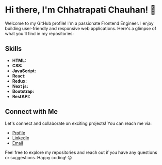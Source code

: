 # Hi there, I'm Chhatrapati Chauhan! 👋

Welcome to my GitHub profile! I'm a passionate Frontend Engineer. I enjoy building user-friendly and responsive web applications. Here's a glimpse of what you'll find in my repositories:


## Skills

- **HTML:** 
- **CSS:** 
- **JavaScript:** 
- **React:** 
- **Redux:** 
- **Next js:** 
- **Bootstrap:** 
- **RestAPI:** 

## Connect with Me

Let's connect and collaborate on exciting projects! You can reach me via:

- [Profile](https://chhatrapati-dev.netlify.app/)
- [LinkedIn](https://www.linkedin.com/in/chhatrapati8279/)
- [Email](mailto:chhatrapati1511@gmail.com)

Feel free to explore my repositories and reach out if you have any questions or suggestions. Happy coding! 😊
